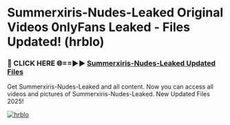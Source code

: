 # Summerxiris-Nudes-Leaked Original Videos 0nlyFans Leaked - Files Updated! (hrblo)

<h3>🔴 CLICK HERE 🌐==►► <a href="https://tinyurl.com/52m3yx9h" rel="nofollow">Summerxiris-Nudes-Leaked Updated Files</a></h3>

Get Summerxiris-Nudes-Leaked and all content. Now you can access all videos and pictures of Summerxiris-Nudes-Leaked. New Updated Files 2025!

[![hrblo](https://i.imgur.com/TnHtlc8.gif)](https://tinyurl.com/52m3yx9h)
